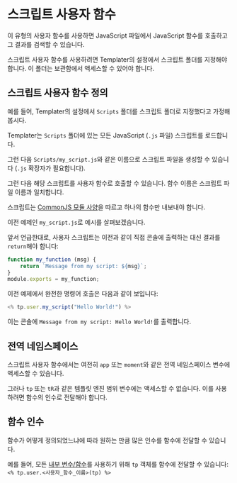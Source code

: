 # 스크립트 사용자 함수

이 유형의 사용자 함수를 사용하면 JavaScript 파일에서 JavaScript 함수를 호출하고 그 결과를 검색할 수 있습니다.

스크립트 사용자 함수를 사용하려면 Templater의 설정에서 스크립트 폴더를 지정해야 합니다. 이 폴더는 보관함에서 액세스할 수 있어야 합니다.

## 스크립트 사용자 함수 정의

예를 들어, Templater의 설정에서 `Scripts` 폴더를 스크립트 폴더로 지정했다고 가정해 봅시다.

Templater는 `Scripts` 폴더에 있는 모든 JavaScript (`.js` 파일) 스크립트를 로드합니다.

그런 다음 `Scripts/my_script.js`와 같은 이름으로 스크립트 파일을 생성할 수 있습니다 (`.js` 확장자가 필요합니다).

그런 다음 해당 스크립트를 사용자 함수로 호출할 수 있습니다. 함수 이름은 스크립트 파일 이름과 일치합니다.

스크립트는 [CommonJS 모듈 사양](https://flaviocopes.com/commonjs/)을 따르고 하나의 함수만 내보내야 합니다.

이전 예제인 `my_script.js`로 예시를 살펴보겠습니다.

앞서 언급한대로, 사용자 스크립트는 이전과 같이 직접 콘솔에 출력하는 대신 결과를 `return`해야 합니다:

```javascript
function my_function (msg) {
    return `Message from my script: ${msg}`;
}
module.exports = my_function;
```

이전 예제에서 완전한 명령어 호출은 다음과 같이 보입니다:

```javascript
<% tp.user.my_script("Hello World!") %>
```

이는 콘솔에 `Message from my script: Hello World!`를 출력합니다.

## 전역 네임스페이스

스크립트 사용자 함수에서는 여전히 `app` 또는 `moment`와 같은 전역 네임스페이스 변수에 액세스할 수 있습니다.

그러나 `tp` 또는 `tR`과 같은 템플릿 엔진 범위 변수에는 액세스할 수 없습니다. 이를 사용하려면 함수의 인수로 전달해야 합니다.


## 함수 인수

함수가 어떻게 정의되었느냐에 따라 원하는 만큼 많은 인수를 함수에 전달할 수 있습니다.

예를 들어, 모든 [내부 변수/함수](../internal-variables-functions/overview-ko.md)를 사용하기 위해 `tp` 객체를 함수에 전달할 수 있습니다: `<% tp.user.<사용자_함수_이름>(tp) %>`